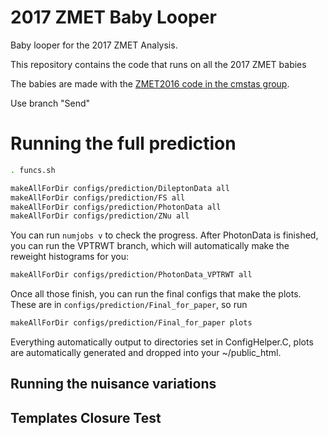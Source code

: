 # 2017 ZMET Baby Looper

Baby looper for the 2017 ZMET Analysis.

This repository contains the code that runs on all the 2017 ZMET babies

The babies are made with the [ZMET2016 code in the cmstas group](https://github.com/cmstas/ZMET2016). 

Use branch "Send"

# Running the full prediction

```bash
. funcs.sh
```

```bash
makeAllForDir configs/prediction/DileptonData all
makeAllForDir configs/prediction/FS all
makeAllForDir configs/prediction/PhotonData all
makeAllForDir configs/prediction/ZNu all
```

You can run `numjobs v` to check the progress. After PhotonData is finished, you can run the VPTRWT branch, which will automatically make the reweight histograms for you:

```bash
makeAllForDir configs/prediction/PhotonData_VPTRWT all
```

Once all those finish, you can run the final configs that make the plots. These are in `configs/prediction/Final_for_paper`, so run

```bash
makeAllForDir configs/prediction/Final_for_paper plots
```

Everything automatically output to directories set in ConfigHelper.C, plots are automatically generated and dropped into your ~/public_html. 


## Running the nuisance variations

## Templates Closure Test
